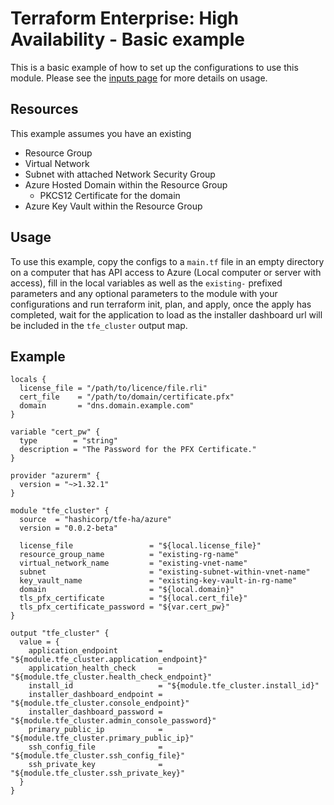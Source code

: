 # Terraform Enterprise: High Availability - Basic example

This is a basic example of how to set up the configurations to use this module. Please see the [inputs page](https://registry.terraform.io/modules/terraform-enterprise/azurerm/0.0.2-beta?tab=inputs) for more details on usage.

## Resources

This example assumes you have an existing

* Resource Group
* Virtual Network
* Subnet with attached Network Security Group
* Azure Hosted Domain within the Resource Group
  * PKCS12 Certificate for the domain
* Azure Key Vault within the Resource Group

## Usage

To use this example, copy the configs to a `main.tf` file in an empty directory on a computer that has API access to Azure (Local computer or server with access), fill in the local variables as well as the `existing-` prefixed parameters and any optional parameters to the module with your configurations and run terraform init, plan, and apply, once the apply has completed, wait for the application to load as the installer dashboard url will be included in the `tfe_cluster` output map.

## Example

```hcl
locals {
  license_file = "/path/to/licence/file.rli"
  cert_file    = "/path/to/domain/certificate.pfx"
  domain       = "dns.domain.example.com"
}

variable "cert_pw" {
  type        = "string"
  description = "The Password for the PFX Certificate."
}

provider "azurerm" {
  version = "~>1.32.1"
}

module "tfe_cluster" {
  source  = "hashicorp/tfe-ha/azure"
  version = "0.0.2-beta"

  license_file                 = "${local.license_file}"
  resource_group_name          = "existing-rg-name"
  virtual_network_name         = "existing-vnet-name"
  subnet                       = "existing-subnet-within-vnet-name"
  key_vault_name               = "existing-key-vault-in-rg-name"
  domain                       = "${local.domain}"
  tls_pfx_certificate          = "${local.cert_file}"
  tls_pfx_certificate_password = "${var.cert_pw}"
}

output "tfe_cluster" {
  value = {
    application_endpoint         = "${module.tfe_cluster.application_endpoint}"
    application_health_check     = "${module.tfe_cluster.health_check_endpoint}"
    install_id                   = "${module.tfe_cluster.install_id}"
    installer_dashboard_endpoint = "${module.tfe_cluster.console_endpoint}"
    installer_dashboard_password = "${module.tfe_cluster.admin_console_password}"
    primary_public_ip            = "${module.tfe_cluster.primary_public_ip}"
    ssh_config_file              = "${module.tfe_cluster.ssh_config_file}"
    ssh_private_key              = "${module.tfe_cluster.ssh_private_key}"
  }
}
```
